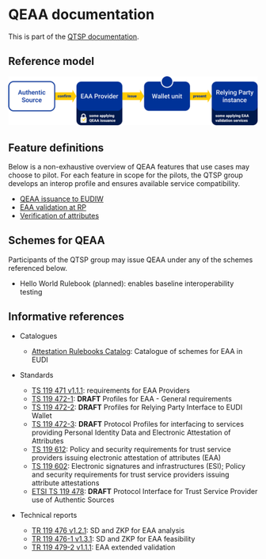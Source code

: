 # QEAA documentation

This is part of the [QTSP documentation](../README.md).

## Reference model

![QEAA value chain](qeaa-value-chain.svg)

## Feature definitions

Below is a non-exhaustive overview of QEAA features that use cases may choose to pilot.
For each feature in scope for the pilots, the QTSP group develops an interop profile and ensures available service compatibility.

- [QEAA issuance to EUDIW](issuance-to-eudiw.feature.md)
- [EAA validation at RP](validation.feature.md)
- [Verification of attributes](verification.feature.md)

## Schemes for QEAA

Participants of the QTSP group may issue QEAA under any of the schemes referenced below.

- Hello World Rulebook (planned): enables baseline interoperability testing

## Informative references

- Catalogues
  - [Attestation Rulebooks Catalog](https://github.com/eu-digital-identity-wallet/eudi-doc-attestation-rulebooks-catalog): Catalogue of schemes for EAA in EUDI

- Standards
  - [TS 119 471 v1.1.1](https://www.etsi.org/deliver/etsi_ts/119400_119499/119471/01.01.01_60/ts_119471v010101p.pdf): requirements for EAA Providers
  - [TS 119 472-1](https://docbox.etsi.org/esi/Open/Latest_Drafts/ETSI%20DRAFT%20TS_119_472-1v0.0.6-public.pdf): **DRAFT** Profiles for EAA - General requirements
  - [TS 119 472-2](https://portal.etsi.org/webapp/workProgram/Report_Schedule.asp?WKI_ID=63560): **DRAFT** Profiles for Relying Party Interface to EUDI Wallet
  - [TS 119 472-3](https://portal.etsi.org/webapp/workProgram/Report_Schedule.asp?WKI_ID=74915): **DRAFT** Protocol Profiles for interfacing to services providing Personal Identity Data and Electronic Attestation of Attributes
  - [TS 119 612](https://www.etsi.org/deliver/etsi_ts/119600_119699/119612/01.01.01_60/ts_119612v010101p.pdf): Policy and security requirements for trust service providers issuing electronic attestation of attributes (EAA)
  - [TS 119 602](https://www.etsi.org/deliver/etsi_ts/119600_119699/119602/01.01.01_60/ts_119602v010101p.pdf): Electronic signatures and infrastructures (ESI); Policy and security requirements for trust service providers issuing attribute attestations
  - [ETSI TS 119 478](https://docbox.etsi.org/esi/esi/70-Drafts/0019478/ESI-0019478v003.docx): **DRAFT** Protocol Interface for Trust Service Provider use of Authentic Sources 

- Technical reports
  - [TR 119 476 v1.2.1](https://www.etsi.org/deliver/etsi_tr/119400_119499/119476/01.02.01_60/tr_119476v010201p.pdf): SD and ZKP for EAA analysis
  - [TR 119 476-1 v1.3.1](https://www.etsi.org/deliver/etsi_tr/119400_119499/11947601/01.03.01_60/tr_11947601v010301p.pdf): SD and ZKP for EAA feasibility
  - [TR 119 479-2 v1.1.1](https://www.etsi.org/deliver/etsi_tr/119400_119499/11947902/01.01.01_60/tr_11947902v010101p.pdf): EAA extended validation
